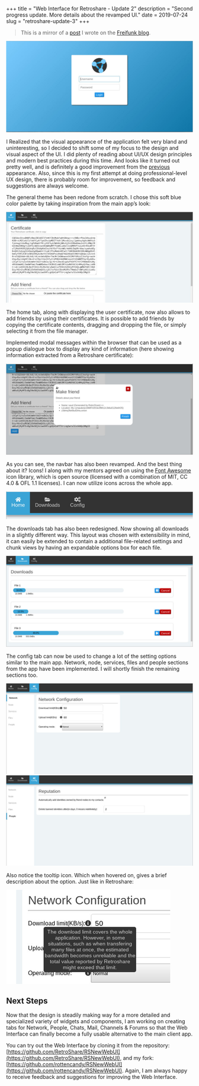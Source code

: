 +++
title = "Web Interface for Retroshare - Update 2"
description = "Second progress update. More details about the revamped UI."
date = 2019-07-24
slug = "retroshare-update-3"
+++

> This is a mirror of a [post](https://blog.freifunk.net/2019/07/22/web-interface-for-retroshare-update-2/) I wrote on the [Freifunk blog](https://blog.freifunk.net).

![Login page](rs-login.jpg)

I Realized that the visual appearance of the application felt very bland and uninteresting, so I decided to shift some of my focus to the design and visual aspect of the UI.
I did plenty of reading about UI/UX design principles and modern best practices during this time.
And looks like it turned out pretty well, and is definitely a good improvement from the [previous](https://blog.freifunk.net/2019/06/23/web-interface-for-retroshare-update-1/) appearance.
Also, since this is my first attempt at doing professional-level UX design, there is probably room for improvement, so feedback and suggestions are always welcome.

The general theme has been redone from scratch. I chose this soft blue color palette by taking inspiration from the main app’s look:

![Home page](rs-home.jpg)

The home tab, along with displaying the user certificate, now also allows to add friends by using their certificates.
It is possible to add friends by copying the certificate contents, dragging and dropping the file, or simply selecting it from the file manager.

Implemented modal messages within the browser that can be used as a popup dialogue box to display any kind of information (here showing information extracted from a Retroshare certificate):

![Modal](rs-modal.jpg)

As you can see, the navbar has also been revamped.
And the best thing about it? Icons! I along with my mentors agreed on using the [Font Awesome](https://fontawesome.com/) icon library, which is open source (licensed with a combination of MIT, CC 4.0 & OFL 1.1 licenses).
I can now utilize icons across the whole app.

![Nav bar](rs-nav.jpg)

The downloads tab has also been redesigned.
Now showing all downloads in a slightly different way.
This layout was chosen with extensibility in mind, it can easily be extended to contain a additional file-related settings and chunk views by having an expandable options box for each file.

![Downloads page](rs-dl.jpg)

The config tab can now be used to change a lot of the setting options similar to the main app.
Network, node, services, files and people sections from the app have been implemented.
I will shortly finish the remaining sections too.

![Config page 1](rs-config-1.jpg)
![Home page 2](rs-config-2.jpg)

Also notice the tooltip icon. Which when hovered on, gives a brief description about the option. Just like in Retroshare:

![Tooltip](rs-tooltip.jpg)


## Next Steps

Now that the design is steadily making way for a more detailed and specialized variety of widgets and components, I am working on creating tabs for Network, People, Chats, Mail, Channels & Forums so that the Web Interface can finally become a fully usable alternative to the main client app.

You can try out the Web Interface by cloning it from the repository: [https://github.com/RetroShare/RSNewWebUI](https://github.com/RetroShare/RSNewWebUI), and my fork: [https://github.com/rottencandy/RSNewWebUI](https://github.com/rottencandy/RSNewWebUI).
Again, I am always happy to receive feedback and suggestions for improving the Web Interface.
